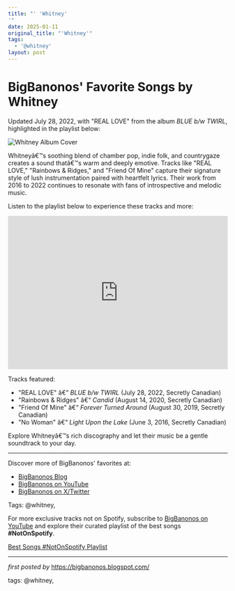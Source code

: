 ```yaml
---
title: "' 'Whitney'
'"
date: 2025-01-11
original_title: "'Whitney'"
tags:
  - '@whitney'
layout: post
---
```

<div class="post-title"> <h1>BigBanonos' Favorite Songs by Whitney</h1>
</div>
<p>Updated July 28, 2022, with "REAL LOVE" from the album <i>BLUE b/w TWIRL</i>, highlighted in the playlist below:</p>
<div class="post-image"> <img src="https://s.yimg.com/ny/api/res/1.2/bTZNYO0k1c7ld8dJkE53Jg--/YXBwaWQ9aGlnaGxhbmRlcjt3PTY0MDtoPTQwNA--/https://media.zenfs.com/en-US/homerun/stereogum_899/4cf1785cb6f4e8d8ddee9380ff44a38a" alt="Whitney Album Cover">
</div>
<p>Whitneyâ€™s soothing blend of chamber pop, indie folk, and countrygaze creates a sound thatâ€™s warm and deeply emotive. Tracks like "REAL LOVE," "Rainbows & Ridges," and "Friend Of Mine" capture their signature style of lush instrumentation paired with heartfelt lyrics. Their work from 2016 to 2022 continues to resonate with fans of introspective and melodic music.</p>
<p>Listen to the playlist below to experience these tracks and more:</p>
<div class="spotify-embed"> <iframe src="https://open.spotify.com/embed/playlist/5SPIKQaLEqadzKGqKnqx1J?utm_source=generator" width="100%" height="352" frameBorder="0" allowfullscreen="" allow="autoplay; clipboard-write; encrypted-media; fullscreen; picture-in-picture" loading="lazy"></iframe>
</div>
<p>Tracks featured:</p>
<ul> <li>"REAL LOVE" â€“ <i>BLUE b/w TWIRL</i> (July 28, 2022, Secretly Canadian)</li> <li>"Rainbows & Ridges" â€“ <i>Candid</i> (August 14, 2020, Secretly Canadian)</li> <li>"Friend Of Mine" â€“ <i>Forever Turned Around</i> (August 30, 2019, Secretly Canadian)</li> <li>"No Woman" â€“ <i>Light Upon the Lake</i> (June 3, 2016, Secretly Canadian)</li>
</ul>
<p>Explore Whitneyâ€™s rich discography and let their music be a gentle soundtrack to your day.</p>
<hr>
<div class="post-footer"> <p>Discover more of BigBanonos' favorites at:</p> <ul> <li><a href="https://bigbanonos.blogspot.com/" target="_blank">BigBanonos Blog</a></li> <li><a href="https://www.youtube.com/@BigBanonos" target="_blank">BigBanonos on YouTube</a></li> <li><a href="https://x.com/bigbanonos" target="_blank">BigBanonos on X/Twitter</a></li> </ul>
</div>
<div class="post-tags"> Tags: @whitney,
</div>


<!--Subscribe and Playlist Links-->
<div>
    <p>For more exclusive tracks not on Spotify, subscribe to <a href="https://www.youtube.com/@BigBanonos" target="_blank">BigBanonos on YouTube</a> and explore their curated playlist of the best songs <strong>#NotOnSpotify</strong>.</p>
    <p><a href="https://www.youtube.com/playlist?list=PLtuNtuTatqI0kFahUCbtbfenC_ET5O_tr" target="_blank">Best Songs #NotOnSpotify Playlist<br /></a></p></div>

<hr />

<p><em>first posted by</em> <a href="https://bigbanonos.blogspot.com/" rel="noopener" target="_new">https://bigbanonos.blogspot.com/</a></p>

<p>tags: @whitney,</p>
